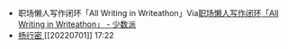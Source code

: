 - 职场懒人写作闭环「All Writing in Writeathon」Via[职场懒人写作闭环「All Writing in Writeathon」 - 少数派](https://sspai.com/post/73648)
- [杨行密 ](brain://api.thebrain.com/g7PXu0IyM0ucARb24SvxiA/qh8jmVZTTkC8za5yUmyjAA/%E6%9D%A8%E8%A1%8C%E5%AF%86) [[20220701]] 17:22
